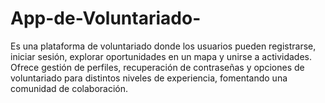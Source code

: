 # App-de-Voluntariado-
Es una plataforma de voluntariado donde los usuarios pueden registrarse, iniciar sesión, explorar oportunidades en un mapa y unirse a actividades. Ofrece gestión de perfiles, recuperación de contraseñas y opciones de voluntariado para distintos niveles de experiencia, fomentando una comunidad de colaboración.
